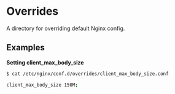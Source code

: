 Overrides
=========

A directory for overriding default Nginx config.

## Examples

**Setting client_max_body_size**

```bash
$ cat /etc/nginx/conf.d/overrides/client_max_body_size.conf

client_max_body_size 150M;
```
